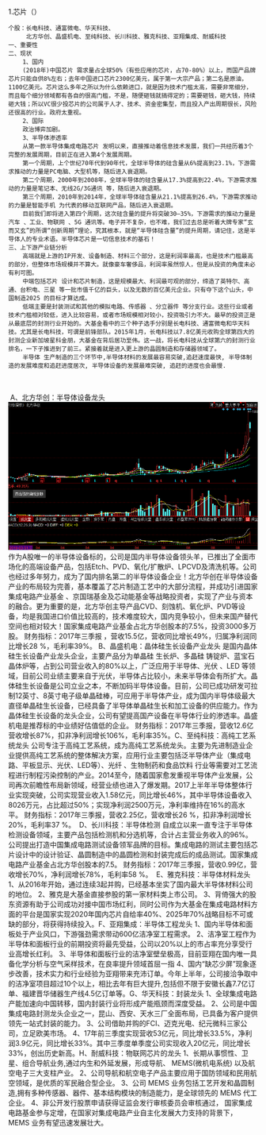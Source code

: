 1.芯片（）

```
个股：长电科技、通富微电、华天科技、
	 北方华创、晶盛机电、至纯科技、长川科技、雅克科技、亚翔集成、耐威科技
一、重要性
二、现状
	1、国内
	(2018年)中国芯片 需求量占全球50%（有些应用的芯片，占70-80%）以上，而国产品牌芯片只能自供8%左右；去年中国进口芯片2300亿美元，属于第一大宗产品；第二名是原油，1100亿美元。芯片这么多年之所以为什么依赖进口，就是因为技术门槛太高，需要非常细分，而且每个细分领域都有各自的很高门槛，不是，随便砸钱就搞得定的；需要砸钱，砸大钱，持续砸大钱；所以VC很少投芯片的公司属于人才、技术、资金密集型，而且投入产出周期很长，风险还很高的行业。政府太重视。
	2、国际
	政治博弈加剧。
	3、半导体渗透率
	从第一款半导体集成电路芯片 发明以来，直接推动着信息技术发展，我们一共经历着3个完整的发展周期，目前正在进入第4个发展周期。
	第一个周期，上个世纪70年代到90年代，全球半导体的硅含量从6%提高到23.1%，下游需求推动的力量是PC电脑、大型机等，随后进入衰退期。
	第二个周期，2000年到2008年，全球半导体的硅含量从17.3%提高到22.4%，下游需求推动的力量是笔记本、无线2G/3G通讯 等，随后进入衰退期。
	第三个周期，2010年到2014年，全球半导体硅含量从21.1%提高到26.4%，下游需求推动的力量是智能手机 为代表的移动互联网产品，随后进入衰退期。
	目前我们即将进入第四个周期，这次硅含量的提升将突破30—35%，下游需求的推动力量是汽车 、工业、物联网 、5G 通讯等。电子并不复杂，也不难，我们过去总是听着大牌专家“玄而又玄”的所谓“创新周期”理论，究其根本，就是“半导体硅含量”的提升周期，请记住，这是半导体人的专业术语。半导体芯片是一切信息技术的基石！
三、上下游产业链分析
	高端就是上游的IP开发、设备制造、材料三个部分，这是利润率最高，也是技术门槛最高的部分，但整体市场规模并不算大。就像豪车奢侈品，利润率虽然惊人，但是从投资的角度未必有利可图。
	中端包括芯片 设计和芯片制造，这是规模最大、利润最可观的部分，缔造了英特尔、高通、台积电、三星 等一批市值千亿的巨头，以及无数的百亿美元企业。只有夺下这个山头，中国制造2025 的目标才算达成。
	低端主要是封装测试和其他的模拟电路、传感器 、分立器件 等分支行业。这些行业或者技术门槛相对较低，进入比较容易，或者市场规模相对较小，投资吸引力不大。最早的投资正是从最底层的封测行业开始的。大基金看中的三个种子选手分别是长电科技、通富微电和华天科技。尤其是长电科技，可谓是前锋部队。2015年1月，长电科技以7.8亿美元收购全球第四大的封测企业新加坡星科金朋，大基金在背后居功至伟。这一战，将长电科技从全球第六的封测行业排名，一下子推进到了前三。紧接着就是进入更上游的晶圆制造和存储器领域了。
	半导体 生产制造的三个环节中,半导体材料的发展最容易突破,追赶速度最快, 半导体制造的发展难度和追赶进度居次, 半导体设备的发展最难突破, 追赶的进度也会最慢.
	
	
```

​	A、北方华创：半导体设备龙头![1583413599065](芯片.assets/1583413599065.png)
​	作为A股唯一的半导体设备标的，公司是国内半导体设备领头羊，已推出了全面市场化的高端设备产品，包括Etch、PVD、氧化/扩散炉、LPCVD及清洗机等。公司也经过多年努力，成为了国内排名第二的半导体设备企业！北方华创在半导体设备产业的布局较为完善，基本覆盖了芯片制造工艺中的大部分流程，并成功引进国家集成电路产业基金 、京国瑞基金及芯动能基金等战略投资者，实现了产业与资本的融合。更为重要的是，北方华创主导产品CVD、刻蚀机、氧化炉、PVD等设备，均是我国进口价值比较高的，技术难度较大，国内竞争较小，但未来国产替代 空间也相对较大！国家集成电路产业基金占北方华创股本的7.5%，投资3000多万股。
财务指标：2017年三季报 ，营收15.5亿，营收同比增长49%，归属净利润同比增长28 %，毛利率39%。
​	B、晶盛机电：晶体硅生长设备产业龙头
是国内晶体硅生长设备产业龙头企业，主要产品分为单晶硅 生长炉、多晶硅 铸锭炉、蓝宝石 晶体炉等，占到公司营业收入的80%以上，广泛应用于半导体、光伏 、LED 等领域，目前公司业绩主要来自于光伏，半导体占比较小，未来半导体会有所扩大。晶体硅生长设备是公司立业之本，不断加码半导体设备。目前，公司已成功研发可拉制12英寸、8英寸电子级单晶硅棒，可应用于半导体产业，成为国内半导体级最大直径单晶硅生长设备，已经具备了半导体单晶硅生长和加工设备的供应能力。作为晶体硅生长设备的龙头企业，公司有望提高国产设备在半导体行业的渗透率。晶盛机电是推荐标的中业绩好估值低的企业。
财务指标：2017年三季报，营收12.6亿营收增长87%，扣非净利润增长106%，毛利率35%。
​	C、至纯科技：高纯工艺系统龙头
公司专注于高纯工艺系统，成为高纯工艺系统龙头。主要为先进制造业企业提供高纯工艺系统的整体解决方案，应用行业主要包括泛半导体产业（集成电路、平板显示、光伏、LED等）、光纤 、生物制药和食品饮料 行业等需要对工艺流程进行制程污染控制的产业。2014至今，随着国家愈发重视半导体产业发展，公司再次前瞻性布局新领域，经营业绩也进入了爆发期。2017上半年半导体整体行业实现突破，公司实现营业收入1.58亿元，同比增长46%，其中半导体设备收入8026万元，占比超过50%；实现净利润2500万元，净利率维持在16%的高水平。
财务指标：2017年三季报，营收2.25亿，营收增长26 %，扣非净利润增长20%，毛利率37 %。
​	D、长川科技：半导体检测
自成立以来一直专注于半导体检测设备领域，主要产品包括检测机和分选机等，合计占主营业务收入的96%。公司提出打造中国集成电路测试设备领军品牌的目标。集成电路的测试主要包括芯片设计中的设计验证、晶圆制造中的晶圆检测和封装完成后的成品测试。国家集成电路产业基金占北方华创股本的7.5。
财务指标：2017年三季报，营收0.99亿，营收增长70%，净利润增长78%，毛利率58 %。
​	E、雅克科技：半导体材料龙头
1、从2016年开始，通过连续3起并购，已经基本坐实了国内最大半导体材料公司的地位。
2、雅克是大基金直接参股的第一家材料类上市公司。
3、背倚强大的股东资源有助于公司成功对接中国市场红利，同时公司作为大基金在集成电路材料方面的平台是国家实现2020年国内芯片自给率40%、2025年70%战略目标不可或缺的部分，将获得持续投入。
​	F、亚翔集成：半导体工程龙头
1、国内半导体和面板处于产业风口，下游强劲需求带动600亿洁净室工程需求。
2、洁净室工程作为半导体和面板行业的前期投资将最先受益，公司以20%以上的市占率充分享受行业高增长红利。
3、半导体和面板行业的洁净室壁垒极高，目前亚翔在国内唯一具备化学分析与空气采样技术，在良率提升领域首屈一指
4、国内“缺芯少屏”现象逐步改善，技术实力和行业经验为亚翔带来充沛订单。今年上半年，公司接洽争取中的洁净室项目超过10个以上，相比去年有巨大提升,包括但不限于安徽长鑫7.7亿订单、福建晋华储器生产线4.5亿订单等。
​	G、华天科技：封装龙头
1、全球集成电路产能加速向中国转移，国内封装行业将形成产能瓶颈而深度受益。
2、公司是中国集成电路封测龙头企业之一，昆山、西安、天水三厂全面布局，已具备为客户提供领先一站式封装的能力。
3、公司借助并购的FCI、迈克光电、纪元微科三家公司，立足欧美市场。
4、17年前三季度实现营收53亿元，同比增长33.5%，净利润3.9亿元，同比增长33%。其中三季度单季度公司实现收入20亿元，同比增长33%，创出历史新高。
​	H、耐威科技：物联网芯片的龙头
1、长期从事惯性、卫星、组合导航业务,通过内生和外延发展，形成导航、 MEMS(微机电系统) 以及航空电子三大支柱产业。
2、公司导航和航空电子产品主要应用于国防领域和民用航空领域，是优质的军民融合型企业。
3、公司 MEMS 业务包括工艺开发和晶圆制造,拥有多种传感器、器件、基本结构模块的制造能力，是全球领先的 MEMS 代工企业。
4、非公开发行股票申请获得证监会发行审核委员会审核通过， 国家集成电路基金参与定增，在国家对集成电路产业自主化发展大力支持的背景下， MEMS 业务有望迅速发展壮大。

